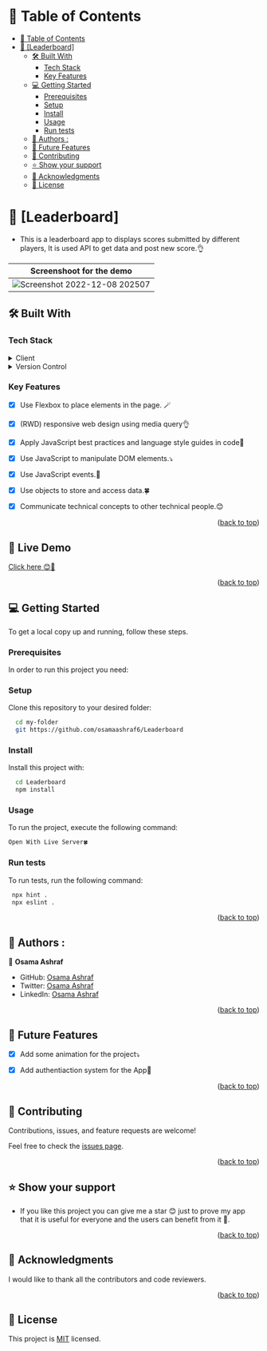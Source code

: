 <a name="readme-top"></a>


# 📗 Table of Contents

- [📗 Table of Contents](#-table-of-contents)
- [📖 \[Leaderboard\] ](#-Leaderboard-)
  - [🛠 Built With ](#-built-with-)
    - [Tech Stack ](#tech-stack-)
    - [Key Features ](#key-features-)
  - [💻 Getting Started ](#-getting-started-)
    - [Prerequisites](#prerequisites)
    - [Setup](#setup)
    - [Install](#install)
    - [Usage](#usage)
    - [Run tests](#run-tests)
  - [👥 Authors :  ](#-authors---)
  - [🔭 Future Features ](#-future-features-)
  - [🤝 Contributing ](#-contributing-)
  - [⭐️ Show your support ](#️-show-your-support-)
  - [🙏 Acknowledgments ](#-acknowledgments-)
  - [📝 License ](#-license-)

<!-- PROJECT DESCRIPTION -->

# 📖 [Leaderboard] <a name="about-project"></a>

- This is a leaderboard app to displays scores submitted by different players, It is used API to get data and post new score.👌 



| Screenshoot for the demo| 
| --- |
| ![Screenshot 2022-12-08 202507](https://user-images.githubusercontent.com/83360636/206794381-182a6e99-670c-48ba-89e6-3d4658eb00a0.png) |




## 🛠 Built With <a name="built-with"></a>

### Tech Stack <a name="tech-stack"></a>


<details>
  <summary>Client</summary>
  <ul>
    <li>HTML</li>
    <li>CSS</li>
    <li>JavaScript</li>
  </ul>
</details>

<details>
 <summary>Version Control</summary>
  <ul>
    <li>Git</li>
    <li>GitHub</li>
  </ul>
</details>

### Key Features <a name="key-features"></a>


 
 

- [x] Use Flexbox to place elements in the page. 🪄
- [x] (RWD) responsive web design using media query👌
- [x] Apply JavaScript best practices and language style guides in code💯
- [x] Use JavaScript to manipulate DOM elements.⤵️
- [x] Use JavaScript events.🚀
- [x] Use objects to store and access data.🍀
- [x]  Communicate technical concepts to other technical people.😊



<p align="right">(<a href="#readme-top">back to top</a>)</p>
<!-- LIVE DEMO -->

## 🚀 Live Demo <a name="live-demo"></a>

[Click here 😊🚀](https://leaderboards-9da2.onrender.com/)

<p align="right">(<a href="#readme-top">back to top</a>)</p>

## 💻 Getting Started <a name="getting-started"></a>



To get a local copy up and running, follow these steps.

### Prerequisites

In order to run this project you need:


### Setup

Clone this repository to your desired folder:


```sh
  cd my-folder
  git https://github.com/osamaashraf6/Leaderboard
```


### Install

Install this project with:
```sh
  cd Leaderboard
  npm install
```

### Usage

To run the project, execute the following command:

```sh
Open With Live Server🍀
```


### Run tests

To run tests, run the following command:

```sh
 npx hint .
 npx eslint .
```

<p align="right">(<a href="#readme-top">back to top</a>)</p>

<!-- AUTHORS -->

## 👥 Authors :  <a name="authors"></a>


👤 **Osama Ashraf**
- GitHub: [Osama Ashraf](https://github.com/osamaashraf6)
- Twitter: [Osama Ashraf](https://twitter.com/OsamaAshraf578?t=l75KjrhQgK4h-vSPfgk1gA&s=08)
- LinkedIn: [Osama Ashraf](https://www.linkedin.com/in/osama-salem-2a046b203)


<p align="right">(<a href="#readme-top">back to top</a>)</p>

<!-- FUTURE FEATURES -->

## 🔭 Future Features <a name="future-features"></a>


- [x] Add some animation for the project⤵️
- [x] Add authentiaction system for the App🚀



<p align="right">(<a href="#readme-top">back to top</a>)</p>

<!-- CONTRIBUTING -->

## 🤝 Contributing <a name="contributing"></a>

Contributions, issues, and feature requests are welcome!

Feel free to check the [issues page](https://github.com/osamaashraf6/Leaderboard/issues).

<p align="right">(<a href="#readme-top">back to top</a>)</p>

<!-- SUPPORT -->

## ⭐️ Show your support <a name="support"></a>

- If you like this project you can give me a star 😊 just to prove my app that it is useful for everyone and the users can benefit from it 💯.


<p align="right">(<a href="#readme-top">back to top</a>)</p>

<!-- ACKNOWLEDGEMENTS -->

## 🙏 Acknowledgments <a name="acknowledgements"></a>


I would like to thank all the contributors and code reviewers.
<p align="right">(<a href="#readme-top">back to top</a>)</p>


<!-- LICENSE -->

## 📝 License <a name="license"></a>

This project is [MIT](https://github.com/osamaashraf6/Leaderboard/blob/dev/MIT.md) licensed.
